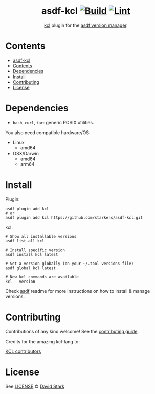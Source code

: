 <div align="center">

# asdf-kcl [![Build](https://github.com/starkers/asdf-kcl/actions/workflows/build.yml/badge.svg)](https://github.com/starkers/asdf-kcl/actions/workflows/build.yml) [![Lint](https://github.com/starkers/asdf-kcl/actions/workflows/lint.yml/badge.svg)](https://github.com/starkers/asdf-kcl/actions/workflows/lint.yml)

[kcl](https://kcl-lang.io) plugin for the [asdf version manager](https://asdf-vm.com).

</div>

# Contents

- [asdf-kcl  ](#asdf-kcl--)
- [Contents](#contents)
- [Dependencies](#dependencies)
- [Install](#install)
- [Contributing](#contributing)
- [License](#license)

# Dependencies

- `bash`, `curl`, `tar`: generic POSIX utilities.


You also need compatible hardware/OS:
- Linux
  - amd64
- OSX/Darwin
  - amd64
  - arm64

# Install

Plugin:

```shell
asdf plugin add kcl
# or
asdf plugin add kcl https://github.com/starkers/asdf-kcl.git
```

kcl:

```shell
# Show all installable versions
asdf list-all kcl

# Install specific version
asdf install kcl latest

# Set a version globally (on your ~/.tool-versions file)
asdf global kcl latest

# Now kcl commands are available
kcl --version
```

Check [asdf](https://github.com/asdf-vm/asdf) readme for more instructions on how to
install & manage versions.

# Contributing

Contributions of any kind welcome! See the [contributing guide](contributing.md).

Credits for the amazing kcl-lang to:

[KCL contributors](https://github.com/kcl-lang/kcl/graphs/contributors)

# License

See [LICENSE](LICENSE) © [David Stark](https://github.com/starkers/)
